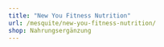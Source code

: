 ```yaml
---
title: "New You Fitness Nutrition"
url: /mesquite/new-you-fitness-nutrition/
shop: Nahrungsergänzung
---
```

